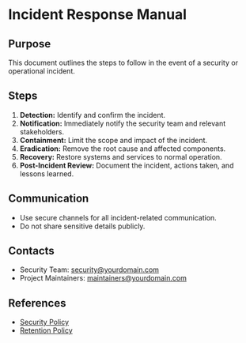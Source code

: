 # Incident Response Manual

## Purpose
This document outlines the steps to follow in the event of a security or operational incident.

## Steps
1. **Detection:** Identify and confirm the incident.
2. **Notification:** Immediately notify the security team and relevant stakeholders.
3. **Containment:** Limit the scope and impact of the incident.
4. **Eradication:** Remove the root cause and affected components.
5. **Recovery:** Restore systems and services to normal operation.
6. **Post-Incident Review:** Document the incident, actions taken, and lessons learned.

## Communication
- Use secure channels for all incident-related communication.
- Do not share sensitive details publicly.

## Contacts
- Security Team: security@yourdomain.com
- Project Maintainers: maintainers@yourdomain.com

## References
- [Security Policy](SECURITY.md)
- [Retention Policy](RETENTION.md) 